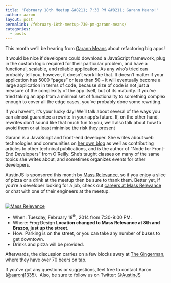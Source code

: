 ```yaml
---
title: 'February 18th Meetup &#8211; 7:30 PM &#8211; Garann Means!'
author: aaron
layout: post
permalink: /february-18th-meetup-730-pm-garann-means/
categories:
  - posts
---
```

This month we&#8217;ll be hearing from [Garann Means][1] about refactoring big apps! 

It would be nice if developers could download a JavaScript framework, plug in the custom logic required for their particular problem, and have a functional, scalable, and reliable application. As any who&#8217;s tried can probably tell you, however, it doesn&#8217;t work like that. It doesn&#8217;t matter if your application has 5000 &#8220;pages&#8221; or less than 50 &#8211; it will eventually become a large application in terms of code, because size of code is not just a measure of the complexity of the app itself, but of its maturity. If you&#8217;ve tried taking an app from a minimal set of functionality to something complex enough to cover all the edge cases, you&#8217;ve probably done some rewriting.

If you haven&#8217;t, it&#8217;s your lucky day! We&#8217;ll talk about several of the ways you can almost guarantee a rewrite in your app&#8217;s future. If, on the other hand, rewrites don&#8217;t sound like that much fun to you, we&#8217;ll also talk about how to avoid them or at least minimise the risk they present 

Garann is a JavaScript and front-end developer. She writes about web technologies and communities on [her own blog][2] as well as contributing articles to other technical publications, and is the author of &#8220;Node for Front-End Developers&#8221; from O&#8217;Reilly. She&#8217;s taught classes on many of the same topics she writes about, and sometimes organizes events for other developers. 

AustinJS is sponsored this month by [Mass Relevance][3], so if you enjoy a slice of pizza or a drink at the meetup then be sure to thank them. Better yet, if you&#8217;re a developer looking for a job, check out [careers at Mass Relevance][4] or chat with one of their engineers at the meetup. 

[  
![Mass Relevance][5]  
][3] 

  * When: Tuesday, February 18<sup>th</sup>, 2014 from 7:30-9:00 PM.
  * Where: <span style="text-decoration: line-through">Frog Design</span> **Location changed to Mass Relevance at 8th and Brazos, just up the street.**
  * How: Parking is on the street, or you can take any number of buses to get downtown.
  * Drinks and pizza will be provided.

Afterwards, the discussion carries on a few blocks away at [The Gingerman][6], where they have over 70 beers on tap. 

If you&#8217;ve got any questions or suggestions, feel free to contact Aaron ([@aaronj1335][7]).  Also, be sure to follow us on Twitter: [@AustinJS][8]

 [1]: https://twitter.com/garannm
 [2]: http://garann.com
 [3]: http://www.massrelevance.com
 [4]: http://www.massrelevance.com/about/careers
 [5]: https://cldup.com/hiDy3BLvwp-3000x3000.png
 [6]: http://gingermanpub.com/
 [7]: https://twitter.com/aaronj1335
 [8]: http://twitter.com/austinjs "AustinJS on Twitter"
